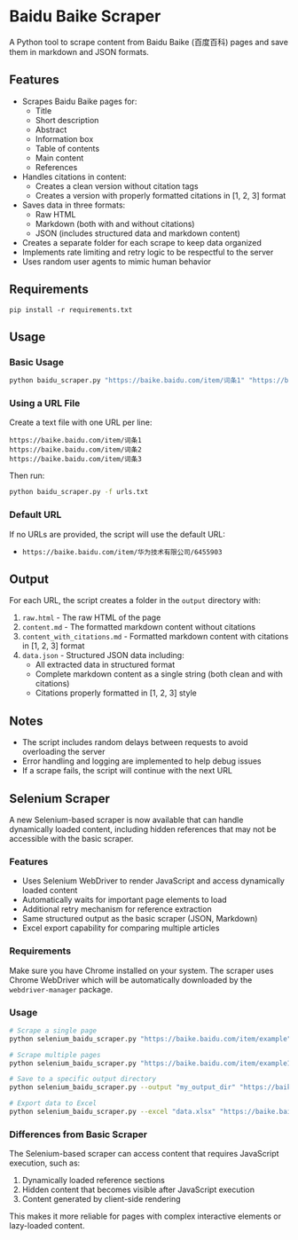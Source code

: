 # Baidu Baike Scraper

A Python tool to scrape content from Baidu Baike (百度百科) pages and save them in markdown and JSON formats.

## Features

- Scrapes Baidu Baike pages for:
  - Title
  - Short description
  - Abstract
  - Information box
  - Table of contents
  - Main content
  - References
- Handles citations in content:
  - Creates a clean version without citation tags
  - Creates a version with properly formatted citations in [1, 2, 3] format
- Saves data in three formats:
  - Raw HTML
  - Markdown (both with and without citations)
  - JSON (includes structured data and markdown content)
- Creates a separate folder for each scrape to keep data organized
- Implements rate limiting and retry logic to be respectful to the server
- Uses random user agents to mimic human behavior

## Requirements

```
pip install -r requirements.txt
```

## Usage

### Basic Usage

```bash
python baidu_scraper.py "https://baike.baidu.com/item/词条1" "https://baike.baidu.com/item/词条2"
```

### Using a URL File

Create a text file with one URL per line:

```
https://baike.baidu.com/item/词条1
https://baike.baidu.com/item/词条2
https://baike.baidu.com/item/词条3
```

Then run:

```bash
python baidu_scraper.py -f urls.txt
```

### Default URL

If no URLs are provided, the script will use the default URL:
- `https://baike.baidu.com/item/华为技术有限公司/6455903`

## Output

For each URL, the script creates a folder in the `output` directory with:

1. `raw.html` - The raw HTML of the page
2. `content.md` - The formatted markdown content without citations
3. `content_with_citations.md` - Formatted markdown content with citations in [1, 2, 3] format
4. `data.json` - Structured JSON data including:
   - All extracted data in structured format
   - Complete markdown content as a single string (both clean and with citations)
   - Citations properly formatted in [1, 2, 3] style

## Notes

- The script includes random delays between requests to avoid overloading the server
- Error handling and logging are implemented to help debug issues
- If a scrape fails, the script will continue with the next URL 

## Selenium Scraper

A new Selenium-based scraper is now available that can handle dynamically loaded content, including hidden references that may not be accessible with the basic scraper.

### Features

- Uses Selenium WebDriver to render JavaScript and access dynamically loaded content
- Automatically waits for important page elements to load
- Additional retry mechanism for reference extraction
- Same structured output as the basic scraper (JSON, Markdown)
- Excel export capability for comparing multiple articles

### Requirements

Make sure you have Chrome installed on your system. The scraper uses Chrome WebDriver which will be automatically downloaded by the `webdriver-manager` package.

### Usage

```bash
# Scrape a single page
python selenium_baidu_scraper.py "https://baike.baidu.com/item/example"

# Scrape multiple pages
python selenium_baidu_scraper.py "https://baike.baidu.com/item/example1" "https://baike.baidu.com/item/example2"

# Save to a specific output directory
python selenium_baidu_scraper.py --output "my_output_dir" "https://baike.baidu.com/item/example"

# Export data to Excel
python selenium_baidu_scraper.py --excel "data.xlsx" "https://baike.baidu.com/item/example"
```

### Differences from Basic Scraper

The Selenium-based scraper can access content that requires JavaScript execution, such as:

1. Dynamically loaded reference sections
2. Hidden content that becomes visible after JavaScript execution
3. Content generated by client-side rendering

This makes it more reliable for pages with complex interactive elements or lazy-loaded content. 